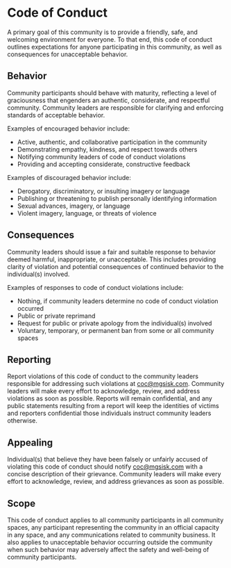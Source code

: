 # Code of Conduct

A primary goal of this community is to provide a friendly, safe, and welcoming
environment for everyone. To that end, this code of conduct outlines
expectations for anyone participating in this community, as well as
consequences for unacceptable behavior.

## Behavior

Community participants should behave with maturity, reflecting a level of
graciousness that engenders an authentic, considerate, and respectful
community. Community leaders are responsible for clarifying and enforcing
standards of acceptable behavior.

Examples of encouraged behavior include:

- Active, authentic, and collaborative participation in the community
- Demonstrating empathy, kindness, and respect towards others
- Notifying community leaders of code of conduct violations
- Providing and accepting considerate, constructive feedback

Examples of discouraged behavior include:

- Derogatory, discriminatory, or insulting imagery or language
- Publishing or threatening to publish personally identifying information
- Sexual advances, imagery, or language
- Violent imagery, language, or threats of violence

## Consequences

Community leaders should issue a fair and suitable response to behavior deemed
harmful, inappropriate, or unacceptable. This includes providing clarity of
violation and potential consequences of continued behavior to the individual(s)
involved.

Examples of responses to code of conduct violations include:

- Nothing, if community leaders determine no code of conduct violation occurred
- Public or private reprimand
- Request for public or private apology from the individual(s) involved
- Voluntary, temporary, or permanent ban from some or all community spaces

## Reporting

Report violations of this code of conduct to the community leaders responsible
for addressing such violations at [coc@mgsisk.com][]. Community leaders will
make every effort to acknowledge, review, and address violations as soon as
possible. Reports will remain confidential, and any public statements resulting
from a report will keep the identities of victims and reporters confidential
those individuals instruct community leaders otherwise.

## Appealing

Individual(s) that believe they have been falsely or unfairly accused of
violating this code of conduct should notify [coc@mgsisk.com][] with a concise
description of their grievance. Community leaders will make every effort to
acknowledge, review, and address grievances as soon as possible.

## Scope

This code of conduct applies to all community participants in all community
spaces, any participant representing the community in an official capacity in
any space, and any communications related to community business. It also applies
to unacceptable behavior occurring outside the community when such behavior may
adversely affect the safety and well-being of community participants.

[coc@mgsisk.com]: mailto:coc@mgsisk.com
